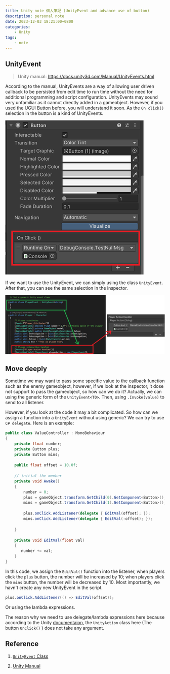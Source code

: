 ```yaml
---
title: Unity note 個人筆記 (UnityEvent and advance use of button)
description: personal note
date: 2023-12-03 18:21:00+0800
categories:
    - Unity
tags:
    - note
---
```

## UnityEvent

> Unity manual: <https://docs.unity3d.com/Manual/UnityEvents.html>

According to the manual, UnityEvents are a way of allowing user driven callback to be persisted from edit time to run time without the need for additional programming and script configuration. UnityEvents may sound very unfamiliar as it cannot directly added in a gameobject. However, if you used the UGUI Button before, you will understand it soon. As the `On click()` selection in the button is a kind of UnityEvents.

![Button Inspector](src/image2.png)

If we want to use the UnityEvent, we can simply using the class `UnityEvent`. After that, you can see the same selection in the inspector.

![Custom script](src/image1.png)

## Move deeply

Sometime we may want to pass some specific value to the callback function such as the enemy gameobject, however, if we look at the inspector, it dose not support to pass the gameobject, so how can we do it? Actually, we can using the generic form of the `UnityEvent<T0>`. Then, using `.Invoke(value)` to send to all listener.  

However, if you look at the code it may a bit complicated. So how can we assign a function into a `UnityEvent` without using generic? We can try to use `C# delegate`. Here is an example:

```C#
public class ValueController : MonoBehaviour
{
    private float number;
    private Button plus;
    private Button mins;

    public float offset = 10.0f;

    // initial the member
    private void Awake()
    {
        number = 0;
        plus = gameObject.transform.GetChild(0).GetComponent<Button>();
        mins = gameObject.transform.GetChild(1).GetComponent<Button>();
        
        plus.onClick.AddListener(delegate { EditVal(offset); });
        mins.onClick.AddListener(delegate { EditVal(-offset); });

    }

    private void EditVal(float val)
    {
       number += val;
    }
}
```

In this code, we assign the `EditVal()` function into the listener, when players click the `plus` button, the number will be increased by 10; when players click the `mins` button, the number will be decreased by 10. Most importantly, we havn't create any new UnityEvent in the script.

```C#
plus.onClick.AddListener(() => EditVal(offset));
```

Or using the lambda expressions.  

The reason why we need to use delegate/lambda expressions here because according to the Unity [documentaion](https://docs.unity3d.com/2018.3/Documentation/ScriptReference/Events.UnityEvent.AddListener.html), the ``UnityAction`` class here (The button ``OnClick()`` ) does not take any argument.

## Reference

1. [``UnityEvent`` Class](https://docs.unity3d.com/2018.3/Documentation/ScriptReference/Events.UnityEvent.html)

2. [Unity Manual](https://docs.unity3d.com/Manual/UnityEvents.html)
